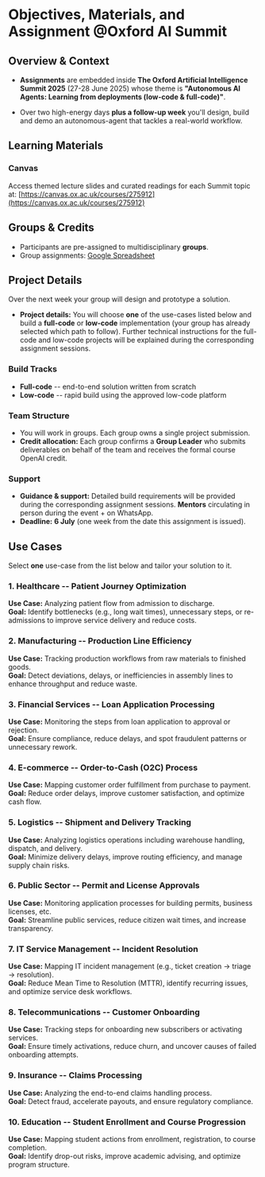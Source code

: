 # Objectives, Materials, and Assignment @Oxford AI Summit

## Overview & Context

- **Assignments** are embedded inside **The Oxford Artificial Intelligence Summit 2025** (27-28 June 2025) whose theme is **"Autonomous AI Agents: Learning from deployments (low-code & full-code)"**.

- Over two high-energy days **plus a follow-up week** you'll design, build and demo an autonomous-agent that tackles a real-world workflow.

## Learning Materials

### Canvas

Access themed lecture slides and curated readings for each Summit topic at:
[https://canvas.ox.ac.uk/courses/275912](https://canvas.ox.ac.uk/courses/275912)

## Groups & Credits

- Participants are pre-assigned to multidisciplinary **groups**.
- Group assignments: [Google Spreadsheet](https://docs.google.com/spreadsheets/d/1pDbENfHuElmlx0EPCrSO4dOA71p6pScYv9a3n2boSn0/edit?gid=371112710#gid=371112710)

## Project Details

Over the next week your group will design and prototype a solution.

- **Project details:** You will choose **one** of the use-cases listed below and build a **full-code** or **low-code** implementation (your group has already selected which path to follow). Further technical instructions for the full-code and low-code projects will be explained during the corresponding assignment sessions.

### Build Tracks

- **Full-code** -- end-to-end solution written from scratch
- **Low-code** -- rapid build using the approved low-code platform

### Team Structure

- You will work in groups. Each group owns a single project submission.
- **Credit allocation:** Each group confirms a **Group Leader** who submits deliverables on behalf of the team and receives the formal course OpenAI credit.

### Support

- **Guidance & support:** Detailed build requirements will be provided during the corresponding assignment sessions. **Mentors** circulating in person during the event + on WhatsApp.
- **Deadline:** **6 July** (one week from the date this assignment is issued).

## Use Cases

Select **one** use-case from the list below and tailor your solution to it.

### 1. Healthcare -- Patient Journey Optimization

**Use Case:** Analyzing patient flow from admission to discharge.  
**Goal:** Identify bottlenecks (e.g., long wait times), unnecessary steps, or re-admissions to improve service delivery and reduce costs.

### 2. Manufacturing -- Production Line Efficiency

**Use Case:** Tracking production workflows from raw materials to finished goods.  
**Goal:** Detect deviations, delays, or inefficiencies in assembly lines to enhance throughput and reduce waste.

### 3. Financial Services -- Loan Application Processing

**Use Case:** Monitoring the steps from loan application to approval or rejection.  
**Goal:** Ensure compliance, reduce delays, and spot fraudulent patterns or unnecessary rework.

### 4. E-commerce -- Order-to-Cash (O2C) Process

**Use Case:** Mapping customer order fulfillment from purchase to payment.  
**Goal:** Reduce order delays, improve customer satisfaction, and optimize cash flow.

### 5. Logistics -- Shipment and Delivery Tracking

**Use Case:** Analyzing logistics operations including warehouse handling, dispatch, and delivery.  
**Goal:** Minimize delivery delays, improve routing efficiency, and manage supply chain risks.

### 6. Public Sector -- Permit and License Approvals

**Use Case:** Monitoring application processes for building permits, business licenses, etc.  
**Goal:** Streamline public services, reduce citizen wait times, and increase transparency.

### 7. IT Service Management -- Incident Resolution

**Use Case:** Mapping IT incident management (e.g., ticket creation → triage → resolution).  
**Goal:** Reduce Mean Time to Resolution (MTTR), identify recurring issues, and optimize service desk workflows.

### 8. Telecommunications -- Customer Onboarding

**Use Case:** Tracking steps for onboarding new subscribers or activating services.  
**Goal:** Ensure timely activations, reduce churn, and uncover causes of failed onboarding attempts.

### 9. Insurance -- Claims Processing

**Use Case:** Analyzing the end-to-end claims handling process.  
**Goal:** Detect fraud, accelerate payouts, and ensure regulatory compliance.

### 10. Education -- Student Enrollment and Course Progression

**Use Case:** Mapping student actions from enrollment, registration, to course completion.  
**Goal:** Identify drop-out risks, improve academic advising, and optimize program structure.
